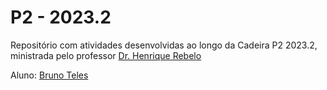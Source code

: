 # P2 - 2023.2
Repositório com atividades desenvolvidas ao longo da Cadeira P2 2023.2, ministrada pelo professor [Dr. Henrique Rebelo](https://www.cin.ufpe.br/~hemr/)

Aluno: [Bruno Teles](https://github.com/brunoctt)

